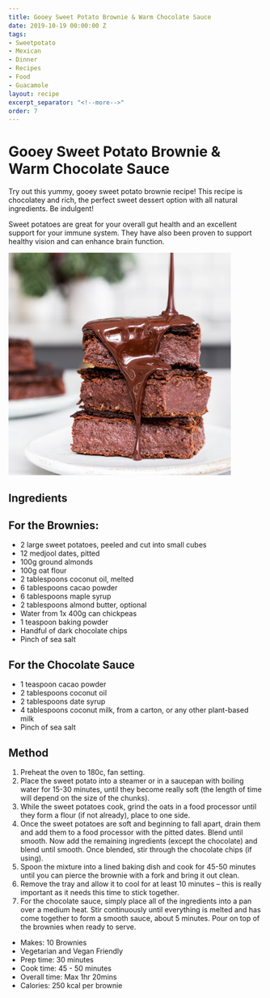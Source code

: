 ```yaml
---
title: Gooey Sweet Potato Brownie & Warm Chocolate Sauce
date: 2019-10-19 00:00:00 Z
tags:
- Sweetpotato
- Mexican
- Dinner
- Recipes
- Food
- Guacamole
layout: recipe
excerpt_separator: "<!--more-->"
order: 7
---
```


# Gooey Sweet Potato Brownie & Warm Chocolate Sauce

Try out this yummy, gooey sweet potato brownie recipe! This recipe is chocolatey and rich, the perfect sweet dessert option with all natural ingredients. Be indulgent!

Sweet potatoes are great for your overall gut health and an excellent support for your immune system. They have also been proven to support healthy vision and can enhance brain function.

<!--more-->

[![Gooey Sweet Potato Brownies & Warm Chocolate Sauce ](/_uploads/sweetpotatobrownie.jpg)](/_uploads/sweetpotatobrownie.jpg)

## Ingredients

## For the Brownies:

- 2 large sweet potatoes, peeled and cut into small cubes
- 12 medjool dates, pitted
- 100g ground almonds
- 100g oat flour
- 2 tablespoons coconut oil, melted
- 6 tablespoons cacao powder
- 6 tablespoons maple syrup
- 2 tablespoons almond butter, optional
- Water from 1x 400g can chickpeas
- 1 teaspoon baking powder
- Handful of dark chocolate chips
- Pinch of sea salt

## For the Chocolate Sauce
- 1 teaspoon cacao powder
- 2 tablespoons coconut oil
- 2 tablespoons date syrup
- 4 tablespoons coconut milk, from a carton, or any other plant-based milk
- Pinch of sea salt

## Method

1. Preheat the oven to 180c, fan setting.
2. Place the sweet potato into a steamer or in a saucepan with boiling water for 15-30 minutes, until they become really soft (the length of time will depend on the size of the chunks).
3. While the sweet potatoes cook, grind the oats in a food processor until they form a flour (if not already), place to one side.
4. Once the sweet potatoes are soft and beginning to fall apart, drain them and add them to a food processor with the pitted dates. Blend until smooth. Now add the remaining ingredients (except the chocolate) and blend until smooth. Once blended, stir through the chocolate chips (if using).
5. Spoon the mixture into a lined baking dish and cook for 45-50 minutes until you can pierce the brownie with a fork and bring it out clean.
6. Remove the tray and allow it to cool for at least 10 minutes – this is really important as it needs this time to stick together.
7. For the chocolate sauce, simply place all of the ingredients into a pan over a medium heat. Stir continuously until everything is melted and has come together to form a smooth sauce, about 5 minutes. Pour on top of the brownies when ready to serve.

- Makes: 10 Brownies
- Vegetarian and Vegan Friendly
- Prep time: 30 minutes
- Cook time: 45 - 50 minutes
- Overall time: Max 1hr 20mins
- Calories: 250 kcal per brownie

